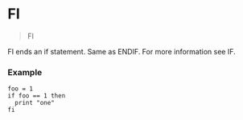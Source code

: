 # FI

> FI

FI ends an if statement. Same as ENDIF. For more information see IF.

### Example

```
foo = 1
if foo == 1 then
  print "one"
fi
```
